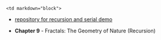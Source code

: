 	<td markdown="block">

<a id="27"></a>
* [repository for recursion and serial demo](https://github.com/jversoza/p4a-spring-16-examples/tree/master/p4a-class27)
</td>
	<td markdown="block">

* __Chapter 9__ - Fractals: The Geometry of Nature (Recursion)

</td>
	<td markdown="block">

</td>
